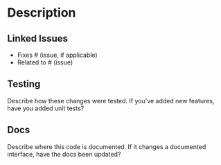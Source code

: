 # Description


## Linked Issues
- Fixes # (issue, if applicable)
- Related to # (issue) 

## Testing
Describe how these changes were tested. If you've added new features, have you added unit tests?

## Docs
Describe where this code is documented. If it changes a documented interface, have the docs been updated?
